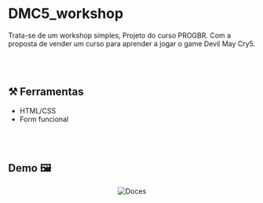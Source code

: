 # DMC5_workshop
Trata-se de um workshop simples, Projeto do curso PROGBR.  Com a proposta de vender um curso para aprender a jogar o game Devil May Cry5. 

<br><br>

## ⚒️ Ferramentas 

- HTML/CSS
- Form funcional

<br><br>

## Demo 🖼️

<div align="center" >

![Doces](https://media.giphy.com/media/ktcOgXuDFjWJVGRzzA/giphy.gif)

</div>
